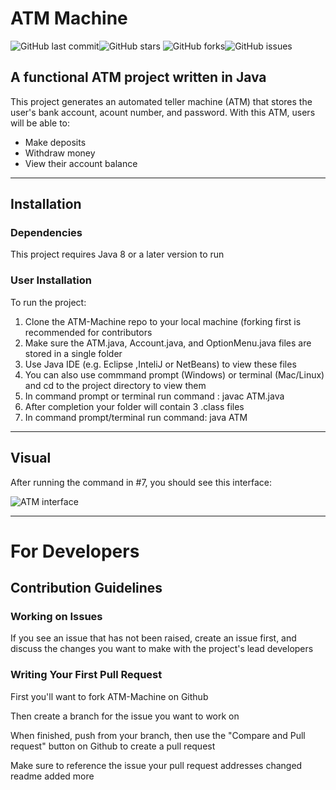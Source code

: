 # ATM Machine

![GitHub last commit](https://img.shields.io/github/last-commit/rajyash1904/ATM-Machine.svg)![GitHub stars](https://img.shields.io/github/stars/rajyash1904/ATM-Machine.svg)
![GitHub forks](https://img.shields.io/github/forks/rajyash1904/ATM-Machine.svg)![GitHub issues](https://img.shields.io/github/issues/rajyash1904/ATM-Machine.svg)

## A functional ATM project written in Java

This project generates an automated teller machine (ATM) that stores the user's bank account, acount number, and password. With this ATM, users will be able to:
* Make deposits
* Withdraw money
* View their account balance 

---
## Installation

### Dependencies

This project requires Java 8 or a later version to run

### User Installation

To run the project:
1. Clone the ATM-Machine repo to your local machine (forking first is recommended for contributors
2. Make sure the ATM.java, Account.java, and OptionMenu.java files are stored in a single folder
3. Use Java IDE (e.g. Eclipse ,InteliJ or NetBeans) to view these files
4. You can also use commmand prompt (Windows) or terminal (Mac/Linux) and cd to the project directory to view them
5. In command prompt or terminal run command : javac ATM.java
6. After completion your folder will contain 3 .class files
7. In command prompt/terminal run command: java ATM

---
## Visual
After running the command in #7, you should see this interface:

![ATM interface](https://user-images.githubusercontent.com/77065772/218245894-caabfd9b-3fa4-4833-81ba-07a2eadaf648.PNG)

---
# For Developers

## Contribution Guidelines

### Working on Issues

If you see an issue that has not been raised, create an issue first, and discuss the changes you want to make with the project's lead developers

### Writing Your First Pull Request

First you'll want to fork ATM-Machine on Github

Then create a branch for the issue you want to work on

When finished, push from your branch, then use the "Compare and Pull request" button on Github to create a pull request

Make sure to reference the issue your pull request addresses
changed readme
added more